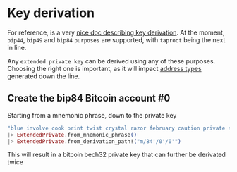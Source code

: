 # Key derivation

For reference, is a very 
[nice doc describing key derivation](https://learnmeabitcoin.com/technical/derivation-paths).
At the moment, `bip44`, `bip49` and `bip84` `purposes` are supported, with `taproot` being the next
in line.

Any `extended private key` can be derived using any of these purposes. Choosing the right one is 
important, as it will impact [address types](https://hexdocs.pm/bitcoinlib/readme.html#address-types) 
generated down the line.

## Create the bip84 Bitcoin account #0

Starting from a mnemonic phrase, down to the private key

```elixir
"blue involve cook print twist crystal razor february caution private slim medal"
|> ExtendedPrivate.from_mnemonic_phrase()
|> ExtendedPrivate.from_derivation_path!("m/84'/0'/0'")
```

This will result in a bitcoin bech32 private key that can further be derivated twice